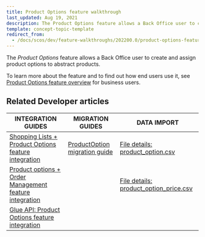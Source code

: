```yaml
---
title: Product Options feature walkthrough
last_updated: Aug 19, 2021
description: The Product Options feature allows a Back Office user to create and assign product options to abstract products.
template: concept-topic-template
redirect_from:
  - /docs/scos/dev/feature-walkthroughs/202200.0/product-options-feature-walkthrough.html
---
```


The _Product Options_ feature allows a Back Office user to create and assign product options to abstract products.


To learn more about the feature and to find out how end users use it, see [Product Options feature overview](/docs/scos/user/features/product-options-feature-overview.html) for business users.


## Related Developer articles

|INTEGRATION GUIDES  | MIGRATION GUIDES  | DATA IMPORT |
|---------|---------|---------|
| [Shopping Lists + Product Options feature integration](/docs/scos/dev/feature-integration-guides/shopping-lists-product-options-feature-integration.html)  | [ProductOption migration guide](/docs/scos/dev/module-migration-guides/migration-guide-productoption.html)  |[File details: product_option.csv](/docs/scos/dev/data-import/data-import-categories/special-product-types/product-options/file-details-product-option.csv.html) |
| [Product options + Order Management feature integration](/docs/scos/dev/feature-integration-guides/product-options-order-management-feature-integration.html)  | | [File details: product_option_price.csv](/docs/scos/dev/data-import/data-import-categories/special-product-types/product-options/file-details-product-option-price.csv.html) |
| [Glue API: Product Options feature integration](/docs/scos/dev/feature-integration-guides/glue-api/glue-api-product-options-feature-integration.html)  | | |
